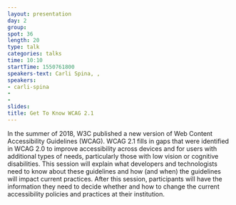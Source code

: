 ```yaml
---
layout: presentation
day: 2
group: 
spot: 36
length: 20
type: talk
categories: talks
time: 10:10
startTime: 1550761800
speakers-text: Carli Spina, , 
speakers:
- carli-spina
- 
- 
slides: 
title: Get To Know WCAG 2.1
---
```

In the summer of 2018, W3C published a new version of Web Content Accessibility Guidelines (WCAG). WCAG 2.1 fills in gaps that were identified in WCAG 2.0 to improve accessibility across devices and for users with additional types of needs, particularly those with low vision or cognitive disabilities. This session will explain what developers and technologists need to know about these guidelines and how (and when) the guidelines will impact current practices. After this session, participants will have the information they need to decide whether and how to change the current accessibility policies and practices at their institution.